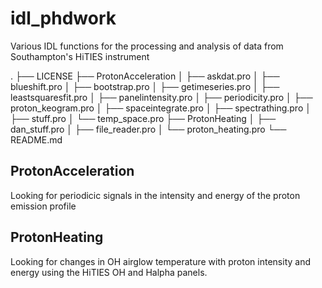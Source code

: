# idl_phdwork

Various IDL functions for the processing and analysis of data from Southampton's HiTIES instrument

.
├── LICENSE
├── ProtonAcceleration
│   ├── askdat.pro
│   ├── blueshift.pro
│   ├── bootstrap.pro
│   ├── getimeseries.pro
│   ├── leastsquaresfit.pro
│   ├── panelintensity.pro
│   ├── periodicity.pro
│   ├── proton_keogram.pro
│   ├── spaceintegrate.pro
│   ├── spectrathing.pro
│   ├── stuff.pro
│   └── temp_space.pro
├── ProtonHeating
│   ├── dan_stuff.pro
│   ├── file_reader.pro
│   └── proton_heating.pro
└── README.md

## ProtonAcceleration
Looking for periodicic signals in the intensity and energy of the proton emission profile

## ProtonHeating
Looking for changes in OH airglow temperature with proton intensity and energy using the HiTIES OH and Halpha panels.
